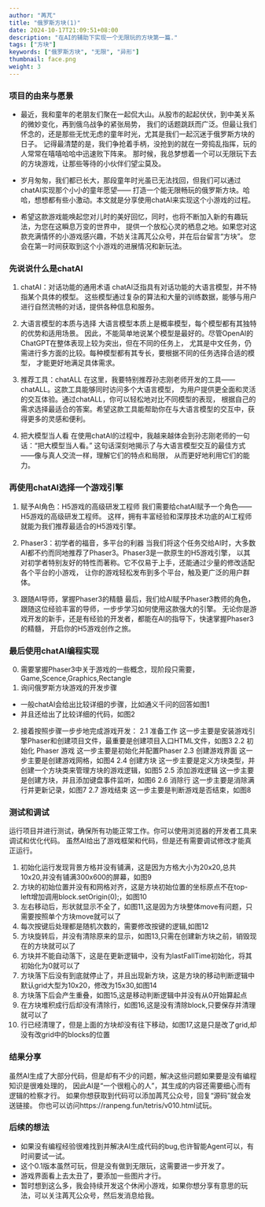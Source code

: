 ```yaml
---
author: "苒芃"
title: "俄罗斯方块(1)"
date: 2024-10-17T21:09:51+08:00
description: "在AI的辅助下实现一个无限玩的方块第一篇."
tags: ["方块"]
keywords: ["俄罗斯方块", "无限", "异形"]
thumbnail: face.png
weight: 3
---
```


### 项目的由来与愿景
- 最近，我和童年的老朋友们聚在一起侃大山。从股市的起起伏伏，到中美关系的微妙变化，再到俄乌战争的紧张局势，
我们的话题跳跃而广泛。但最让我们怀念的，还是那些无忧无虑的童年时光，尤其是我们一起沉迷于俄罗斯方块的日子。
记得最清楚的是，我们争抢着手柄，没抢到的就在一旁捣乱指挥，玩的人常常在嘻嘻哈哈中迅速败下阵来。
那时候，我总梦想着一个可以无限玩下去的方块游戏，让那些等待的小伙伴们望尘莫及。

- 岁月匆匆，我们都已长大，那段童年时光虽已无法找回，但我们可以通过chatAI实现那个小小的童年愿望——
打造一个能无限畅玩的俄罗斯方块。哈哈，想想都有些小激动。本文就是分享使用chatAI来实现这个小游戏的过程。

- 希望这款游戏能唤起您对儿时的美好回忆，同时，也将不断加入新的有趣玩法，为您在这瞬息万变的世界中，
提供一个放松心灵的栖息之地。如果您对这款充满情怀的小游戏感兴趣，不妨关注苒芃公众号，并在后台留言“方块”。
您会在第一时间获取到这个小游戏的进展情况和新玩法。

### 先说说什么是chatAI
1. chatAI：对话功能的通用术语
chatAI泛指具有对话功能的大语言模型，并不特指某个具体的模型。
这些模型通过复杂的算法和大量的训练数据，能够与用户进行自然流畅的对话，提供各种信息和服务。

2. 大语言模型的本质与选择
大语言模型本质上是概率模型，每个模型都有其独特的优势和适用场景。
因此，不能简单地说某个模型是最好的。尽管OpenAI的ChatGPT在整体表现上较为突出，但在不同的任务上，
尤其是中文任务，仍需进行多方面的比较。每种模型都有其专长，要根据不同的任务选择合适的模型，
才能更好地满足具体需求。

3. 推荐工具：chatALL
在这里，我要特别推荐孙志刚老师开发的工具——chatALL。这款工具能够同时访问多个大语言模型，
为用户提供更全面和灵活的交互体验。通过chatALL，你可以轻松地对比不同模型的表现，
根据自己的需求选择最适合的答案。希望这款工具能帮助你在与大语言模型的交互中，获得更多的灵感和便利。

4. 把大模型当人看
在使用chatAI的过程中，我越来越体会到孙志刚老师的一句话：“把大模型当人看。”
这句话深刻地揭示了与大语言模型交互的最佳方式——像与真人交流一样，理解它们的特点和局限，
从而更好地利用它们的能力。

### 再使用chatAI选择一个游戏引擎
1. 赋予AI角色：H5游戏的高级研发工程师
我们需要给chatAI赋予一个角色——H5游戏的高级研发工程师。
这样，拥有丰富经验和深厚技术功底的AI工程师就能为我们推荐最适合的H5游戏引擎。

2. Phaser3：初学者的福音，多平台的利器
当我们将这个任务交给AI时，大多数AI都不约而同地推荐了Phaser3。Phaser3是一款原生的H5游戏引擎，
以其对初学者特别友好的特性而著称。它不仅易于上手，还能通过少量的修改适配各个平台的小游戏，
让你的游戏轻松发布到多个平台，触及更广泛的用户群体。

3. 跟随AI导师，掌握Phaser3的精髓
最后，我们给AI赋予Phaser3教师的角色，跟随这位经验丰富的导师，一步步学习如何使用这款强大的引擎。
无论你是游戏开发的新手，还是有经验的开发者，都能在AI的指导下，快速掌握Phaser3的精髓，
开启你的H5游戏创作之旅。

### 最后使用chatAI编程实现
0. 需要掌握Phaser3中关于游戏的一些概念，现阶段只需要，Game,Scence,Graphics,Rectangle
1. 询问俄罗斯方块游戏的开发步骤
- 一般chatAI会给出比较详细的步骤，比如通义千问的回答如图1
- 并且还给出了比较详细的代码，如图2

2. 接着按照步骤一步步地完成游戏开发：
2.1 准备工作
这一步主要是安装游戏引擎Phaser和创建项目文件，最重要是创建项目入口HTML文件，如图3
2.2 初始化 Phaser 游戏
这一步主要是初始化并配置Phaser
2.3 创建游戏界面
这一步主要是创建游戏网格，如图4
2.4 创建方块
这一步主要是定义方块类型，并创建一个方块类来管理方块的游戏逻辑，如图5
2.5 添加游戏逻辑
这一步主要是创建方块，并且添加键盘事件监听，如图6
2.6 消除行
这一步主要是消除满行并更新记录，如图7
2.7 游戏结束
这一步主要是判断游戏是否结束，如图8

### 测试和调试
运行项目并进行测试，确保所有功能正常工作。你可以使用浏览器的开发者工具来调试和优化代码。
虽然AI给出了游戏框架和代码，但是还有需要调试修改才能真正运行。
1. 初始化运行发现背景方格并没有铺满，这是因为方格大小为20x20,总共10x20,并没有铺满300x600的屏幕，如图9
2. 方块的初始位置并没有和网格对齐，这是方块初始位置的坐标原点不在top-left增加调用block.setOrigin(0);，如图10
3. 左右移动后，形状就显示不全了，如图11,这是因为方块整体move有问题，只需要按照单个方块move就可以了
4. 每次按键后处理都是随机次数的，需要修改按键的逻辑,如图12
5. 方块旋转后，并没有清除原来的显示，如图13,只需在创建新方块之前，销毁现在的方块就可以了
6. 方块并不能自动落下，这是在更新逻辑中，没有为lastFallTime初始化，将其初始化为0就可以了
7. 方块落下后没有到底就停止了，并且出现新方块，这是方块的移动判断逻辑中默认grid大型为10x20，修改为15x30,如图14
8. 方块落下后会产生重叠，如图15,这是移动判断逻辑中并没有从0开始算起点
9. 在方块堆积成行后却没有清除行，如图16,这是没有清除block,只要保存并清理就可以了
10. 行已经清理了，但是上面的方块却没有往下移动，如图17,这是只是改了grid,却没有改grid中的blocks的位置

### 结果分享
虽然AI生成了大部分代码，但是却有不少的问题，解决这些问题如果要是没有编程知识是很难处理的，
因此AI是“一个很粗心的人”，其生成的内容还需要细心而有逻辑的检察才行。
如果你想获取到代码可以添加苒芃公众号，回复“源码”就会发送链接。
你也可以访问https://ranpeng.fun/tetris/v010.html试玩。

### 后续的想法
- 如果没有编程经验很难找到并解决AI生成代码的bug,也许智能Agent可以，有时间要试一试。
- 这个0.1版本虽然可玩，但是没有做到无限玩，这需要进一步开发了。
- 游戏界面看上去太丑了，要添加一些图片才行。
- 暂时想到这么多，我会持续开发这个休闲小游戏，如果你想分享有意思的玩法，可以关注苒芃公众号，然后发消息给我。

